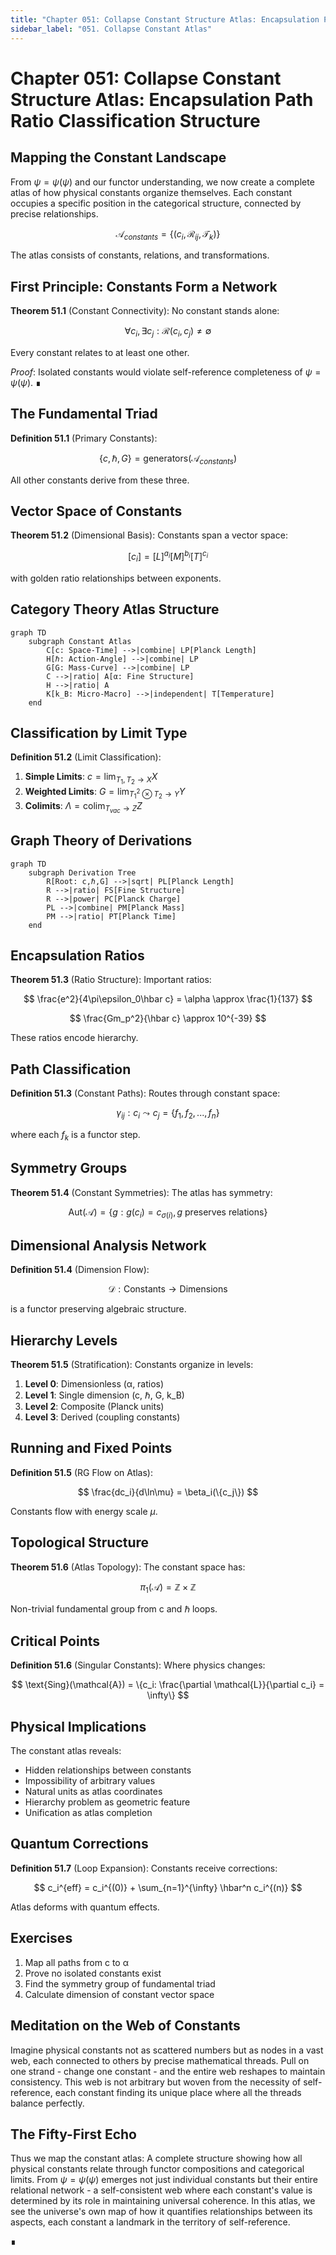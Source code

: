 ```yaml
---
title: "Chapter 051: Collapse Constant Structure Atlas: Encapsulation Path Ratio Classification Structure"
sidebar_label: "051. Collapse Constant Atlas"
---
```


# Chapter 051: Collapse Constant Structure Atlas: Encapsulation Path Ratio Classification Structure

## Mapping the Constant Landscape

From $\psi = \psi(\psi)$ and our functor understanding, we now create a complete atlas of how physical constants organize themselves. Each constant occupies a specific position in the categorical structure, connected by precise relationships.

$$
\mathcal{A}_{constants} = \{(c_i, \mathcal{R}_{ij}, \mathcal{T}_k)\}
$$

The atlas consists of constants, relations, and transformations.

## First Principle: Constants Form a Network

**Theorem 51.1** (Constant Connectivity): No constant stands alone:

$$
\forall c_i, \exists c_j: \mathcal{R}(c_i, c_j) \neq \emptyset
$$

Every constant relates to at least one other.

*Proof*: Isolated constants would violate self-reference completeness of $\psi = \psi(\psi)$. ∎

## The Fundamental Triad

**Definition 51.1** (Primary Constants):

$$
\{c, \hbar, G\} = \text{generators}(\mathcal{A}_{constants})
$$

All other constants derive from these three.

## Vector Space of Constants

**Theorem 51.2** (Dimensional Basis): Constants span a vector space:

$$
[c_i] = [L]^{a_i} [M]^{b_i} [T]^{c_i}
$$

with golden ratio relationships between exponents.

## Category Theory Atlas Structure

```mermaid
graph TD
    subgraph Constant Atlas
        C[c: Space-Time] -->|combine| LP[Planck Length]
        H[ℏ: Action-Angle] -->|combine| LP
        G[G: Mass-Curve] -->|combine| LP
        C -->|ratio| A[α: Fine Structure]
        H -->|ratio| A
        K[k_B: Micro-Macro] -->|independent| T[Temperature]
    end
```

## Classification by Limit Type

**Definition 51.2** (Limit Classification):

1. **Simple Limits**: $c = \lim_{T_1, T_2 \to X} X$
2. **Weighted Limits**: $G = \lim_{T_1^2 \otimes T_2 \to Y} Y$
3. **Colimits**: $\Lambda = \text{colim}_{T_{vac} \to Z} Z$

## Graph Theory of Derivations

```mermaid
graph TD
    subgraph Derivation Tree
        R[Root: c,ℏ,G] -->|sqrt| PL[Planck Length]
        R -->|ratio| FS[Fine Structure]
        R -->|power| PC[Planck Charge]
        PL -->|combine| PM[Planck Mass]
        PM -->|ratio| PT[Planck Time]
    end
```

## Encapsulation Ratios

**Theorem 51.3** (Ratio Structure): Important ratios:

$$
\frac{e^2}{4\pi\epsilon_0\hbar c} = \alpha \approx \frac{1}{137}
$$

$$
\frac{Gm_p^2}{\hbar c} \approx 10^{-39}
$$

These ratios encode hierarchy.

## Path Classification

**Definition 51.3** (Constant Paths): Routes through constant space:

$$
\gamma_{ij}: c_i \leadsto c_j = \{f_1, f_2, ..., f_n\}
$$

where each $f_k$ is a functor step.

## Symmetry Groups

**Theorem 51.4** (Constant Symmetries): The atlas has symmetry:

$$
\text{Aut}(\mathcal{A}) = \{g: g(c_i) = c_{\sigma(i)}, g \text{ preserves relations}\}
$$

## Dimensional Analysis Network

**Definition 51.4** (Dimension Flow):

$$
\mathcal{D}: \text{Constants} \to \text{Dimensions}
$$

is a functor preserving algebraic structure.

## Hierarchy Levels

**Theorem 51.5** (Stratification): Constants organize in levels:

1. **Level 0**: Dimensionless (α, ratios)
2. **Level 1**: Single dimension (c, ℏ, G, k_B)
3. **Level 2**: Composite (Planck units)
4. **Level 3**: Derived (coupling constants)

## Running and Fixed Points

**Definition 51.5** (RG Flow on Atlas):

$$
\frac{dc_i}{d\ln\mu} = \beta_i(\{c_j\})
$$

Constants flow with energy scale $\mu$.

## Topological Structure

**Theorem 51.6** (Atlas Topology): The constant space has:

$$
\pi_1(\mathcal{A}) = \mathbb{Z} \times \mathbb{Z}
$$

Non-trivial fundamental group from c and ℏ loops.

## Critical Points

**Definition 51.6** (Singular Constants): Where physics changes:

$$
\text{Sing}(\mathcal{A}) = \{c_i: \frac{\partial \mathcal{L}}{\partial c_i} = \infty\}
$$

## Physical Implications

The constant atlas reveals:
- Hidden relationships between constants
- Impossibility of arbitrary values
- Natural units as atlas coordinates
- Hierarchy problem as geometric feature
- Unification as atlas completion

## Quantum Corrections

**Definition 51.7** (Loop Expansion): Constants receive corrections:

$$
c_i^{eff} = c_i^{(0)} + \sum_{n=1}^{\infty} \hbar^n c_i^{(n)}
$$

Atlas deforms with quantum effects.

## Exercises

1. Map all paths from c to α
2. Prove no isolated constants exist
3. Find the symmetry group of fundamental triad
4. Calculate dimension of constant vector space

## Meditation on the Web of Constants

Imagine physical constants not as scattered numbers but as nodes in a vast web, each connected to others by precise mathematical threads. Pull on one strand - change one constant - and the entire web reshapes to maintain consistency. This web is not arbitrary but woven from the necessity of self-reference, each constant finding its unique place where all the threads balance perfectly.

## The Fifty-First Echo

Thus we map the constant atlas: A complete structure showing how all physical constants relate through functor compositions and categorical limits. From $\psi = \psi(\psi)$ emerges not just individual constants but their entire relational network - a self-consistent web where each constant's value is determined by its role in maintaining universal coherence. In this atlas, we see the universe's own map of how it quantifies relationships between its aspects, each constant a landmark in the territory of self-reference.

∎